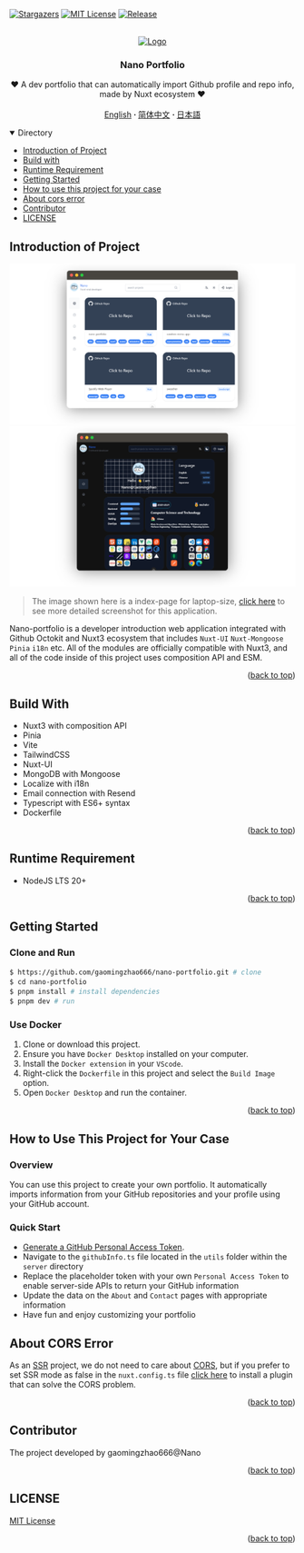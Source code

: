 <a name="readme-top"></a>

[![Stargazers][stars-shield]][stars-url]
[![MIT License][license-shield]][license-url]
[![Release][release-shield]][release-url]

<br />
<div align="center">
  <a href="https://github.com/gaomingzhao666/nano-portfolio">
    <img src="/public/favicon.ico" alt="Logo" width="100" height="100">
  </a>

  <h3 align="center">Nano Portfolio</h3>

  <p align="center">
    ❤️ A dev portfolio that can automatically import Github profile and repo info, made by Nuxt ecosystem ❤️
    <br />
    <br />
    <a href="https://github.com/gaomingzhao666/nano-portfolio/blob/master/README.md">English</a>
      <strong> · </strong>
    <a href="https://github.com/gaomingzhao666/nano-portfolio/blob/master/README-CN.md">简体中文</a>
      <strong> · </strong>
    <a href="https://github.com/gaomingzhao666/nano-portfolio/blob/master/README-JP.md">日本語</a>
  </p>
</div>

<details open>
  <summary>Directory</summary>
  <ul>
    <li><a href="#introduction-of-project">Introduction of Project</a> </li>
    <li><a href="#build-with">Build with</a></li>
    <li><a href="#runtime-requirement">Runtime Requirement</a></li>
    <li><a href="#getting-started">Getting Started</a></li>
    <li><a href="#how-to-use-this-project-for-your-case">How to use this project for your case</a></li>
    <li><a href="#about-cors-error">About cors error</a></li>
    <li><a href="#contributor">Contributor</a></li>
    <li><a href="#license">LICENSE</a></li>
  </ul>
</details>

## Introduction of Project

<p align="center">
    <img src="/SCREENSHOT/index-mockup.png">
    <img src="/SCREENSHOT/new-about-mockup.png">
</p>

> The image shown here is a index-page for laptop-size, [click here](https://github.com/gaomingzhao666/nano-portfolio/tree/main/SCREENSHOT) to see more detailed screenshot for this application.

Nano-portfolio is a developer introduction web application integrated with Github Octokit and Nuxt3 ecosystem that includes `Nuxt-UI` `Nuxt-Mongoose` `Pinia` `i18n` etc. All of the modules are officially compatible with Nuxt3, and all of the code inside of this project uses composition API and ESM.

<p align="right">(<a href="#readme-top">back to top</a>)</p>

## Build With

- Nuxt3 with composition API
- Pinia
- Vite
- TailwindCSS
- Nuxt-UI
- MongoDB with Mongoose
- Localize with i18n
- Email connection with Resend
- Typescript with ES6+ syntax
- Dockerfile

<p align="right">(<a href="#readme-top">back to top</a>)</p>

## Runtime Requirement

- NodeJS LTS 20+

<p align="right">(<a href="#readme-top">back to top</a>)</p>

## Getting Started

### Clone and Run

```sh
$ https://github.com/gaomingzhao666/nano-portfolio.git # clone
$ cd nano-portfolio
$ pnpm install # install dependencies
$ pnpm dev # run
```

### Use Docker

1. Clone or download this project.
2. Ensure you have `Docker Desktop` installed on your computer.
3. Install the `Docker extension` in your `VScode`.
4. Right-click the `Dockerfile` in this project and select the `Build Image` option.
5. Open `Docker Desktop` and run the container.

<p align="right">(<a href="#readme-top">back to top</a>)</p>

## How to Use This Project for Your Case

### Overview

You can use this project to create your own portfolio. It automatically imports information from your GitHub repositories and your profile using your GitHub account.

### Quick Start

- [Generate a GitHub Personal Access Token](https://docs.github.com/en/enterprise-server@3.9/authentication/keeping-your-account-and-data-secure/managing-your-personal-access-tokens).
- Navigate to the `githubInfo.ts` file located in the `utils` folder within the `server` directory
- Replace the placeholder token with your own `Personal Access Token` to enable server-side APIs to return your GitHub information
- Update the data on the `About` and `Contact` pages with appropriate information
- Have fun and enjoy customizing your portfolio

## About CORS Error

As an [SSR](https://vuejs.org/guide/scaling-up/ssr.html) project, we do not need to care about [CORS](https://developer.mozilla.org/en-US/docs/Web/HTTP/CORS), but if you prefer to set SSR mode as false in the `nuxt.config.ts` file [click here](https://chromewebstore.google.com/detail/allow-cors-access-control/lhobafahddgcelffkeicbaginigeejlf) to install a plugin that can solve the CORS problem.

<p align="right">(<a href="#readme-top">back to top</a>)</p>

## Contributor

The project developed by gaomingzhao666@Nano

<p align="right">(<a href="#readme-top">back to top</a>)</p>

## LICENSE

[MIT License](https://github.com/gaomingzhao666/nano-portfolio/blob/main/LICENSE)

<p align="right">(<a href="#readme-top">back to top</a>)</p>

[stars-shield]: https://img.shields.io/github/stars/gaomingzhao666/nano-portfolio?style=for-the-badge
[stars-url]: https://github.com/gaomingzhao666/nano-portfolio/stargazers
[license-shield]: https://img.shields.io/badge/license-MIT-green?style=for-the-badge
[license-url]: https://github.com/gaomingzhao666/nano-portfolio/blob/main/LICENSE
[release-shield]: https://img.shields.io/github/v/release/gaomingzhao666/nano-portfolio?style=for-the-badge
[release-url]: https://github.com/gaomingzhao666/nano-portfolio/releases
